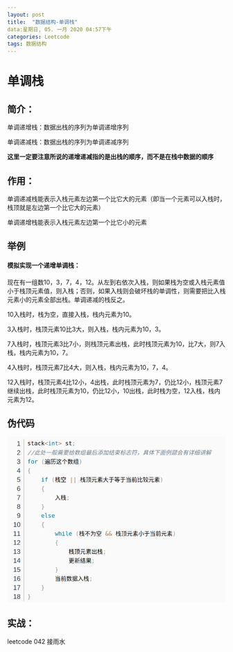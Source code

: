 ```yaml
---
layout: post
title:  "数据结构-单调栈"
data:星期日, 05. 一月 2020 04:57下午 
categories: Leetcode
tags: 数据结构
---
```

# 单调栈

## 简介：
单调递增栈：数据出栈的序列为单调递增序列

单调递减栈：数据出栈的序列为单调递减序列

**这里一定要注意所说的递增递减指的是出栈的顺序，而不是在栈中数据的顺序**

## 作用：
单调递减栈能表示入栈元素左边第一个比它大的元素（即当一个元素可以入栈时，栈顶就是左边第一个比它大的元素）

单调递增栈能表示入栈元素左边第一个比它小的元素

## 举例
#### 模拟实现一个递增单调栈：
现在有一组数10，3，7，4，12。从左到右依次入栈，则如果栈为空或入栈元素值小于栈顶元素值，则入栈；否则，如果入栈则会破坏栈的单调性，则需要把比入栈元素小的元素全部出栈。单调递减的栈反之。

10入栈时，栈为空，直接入栈，栈内元素为10。

3入栈时，栈顶元素10比3大，则入栈，栈内元素为10，3。

7入栈时，栈顶元素3比7小，则栈顶元素出栈，此时栈顶元素为10，比7大，则7入栈，栈内元素为10，7。

4入栈时，栈顶元素7比4大，则入栈，栈内元素为10，7，4。

12入栈时，栈顶元素4比12小，4出栈，此时栈顶元素为7，仍比12小，栈顶元素7继续出栈，此时栈顶元素为10，仍比12小，10出栈，此时栈为空，12入栈，栈内元素为12。

## 伪代码
![](imgs/20200105-183116.png)
## 实战：
leetcode 042 接雨水

 


